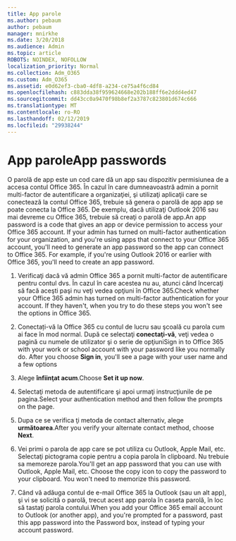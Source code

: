 ```yaml
---
title: App parole
ms.author: pebaum
author: pebaum
manager: mnirkhe
ms.date: 3/20/2018
ms.audience: Admin
ms.topic: article
ROBOTS: NOINDEX, NOFOLLOW
localization_priority: Normal
ms.collection: Adm_O365
ms.custom: Adm_O365
ms.assetid: e0d62ef3-cba0-4df8-a234-ce75a4f6cd84
ms.openlocfilehash: c883dda38f959624668e202b188ff6e2ddd4ed47
ms.sourcegitcommit: dd43cc0a9470f98b8ef2a3787c823801d674c666
ms.translationtype: MT
ms.contentlocale: ro-RO
ms.lasthandoff: 02/12/2019
ms.locfileid: "29938244"
---
```

# <a name="app-passwords"></a><span data-ttu-id="aabe5-102">App parole</span><span class="sxs-lookup"><span data-stu-id="aabe5-102">App passwords</span></span>

<span data-ttu-id="aabe5-p101">O parolă de app este un cod care dă un app sau dispozitiv permisiunea de a accesa contul Office 365. În cazul în care dumneavoastră admin a pornit multi-factor de autentificare a organizaţiei, şi utilizaţi aplicaţii care se conectează la contul Office 365, trebuie să genera o parolă de app app se poate conecta la Office 365. De exemplu, dacă utilizaţi Outlook 2016 sau mai devreme cu Office 365, trebuie să creaţi o parolă de app.</span><span class="sxs-lookup"><span data-stu-id="aabe5-p101">An app password is a code that gives an app or device permission to access your Office 365 account. If your admin has turned on multi-factor authentication for your organization, and you're using apps that connect to your Office 365 account, you'll need to generate an app password so the app can connect to Office 365. For example, if you're using Outlook 2016 or earlier with Office 365, you'll need to create an app password.</span></span>
  
1. <span data-ttu-id="aabe5-p102">Verificaţi dacă vă admin Office 365 a pornit multi-factor de autentificare pentru contul dvs. În cazul în care acestea nu au, atunci când încercaţi să facă aceşti paşi nu veţi vedea opţiuni în Office 365.</span><span class="sxs-lookup"><span data-stu-id="aabe5-p102">Check whether your Office 365 admin has turned on multi-factor authentication for your account. If they haven't, when you try to do these steps you won't see the options in Office 365.</span></span>
    
2. <span data-ttu-id="aabe5-p103">Conectați-vă la Office 365 cu contul de lucru sau şcoală cu parola cum ai face în mod normal. După ce selectaţi **conectaţi-vă**, veţi vedea o pagină cu numele de utilizator şi o serie de opţiuni</span><span class="sxs-lookup"><span data-stu-id="aabe5-p103">Sign in to Office 365 with your work or school account with your password like you normally do. After you choose **Sign in**, you'll see a page with your user name and a few options</span></span> 
    
3. <span data-ttu-id="aabe5-110">Alege **înfiinţat acum**.</span><span class="sxs-lookup"><span data-stu-id="aabe5-110">Choose **Set it up now**.</span></span> 
    
4. <span data-ttu-id="aabe5-111">Selectaţi metoda de autentificare şi apoi urmaţi instrucţiunile de pe pagina.</span><span class="sxs-lookup"><span data-stu-id="aabe5-111">Select your authentication method and then follow the prompts on the page.</span></span>
    
5. <span data-ttu-id="aabe5-112">Dupa ce se verifica ţi metoda de contact alternativ, alege **următoarea**.</span><span class="sxs-lookup"><span data-stu-id="aabe5-112">After you verify your alternate contact method, choose **Next**.</span></span> 
    
6. <span data-ttu-id="aabe5-p104">Vei primi o parola de app care se pot utiliza cu Outlook, Apple Mail, etc. Selectaţi pictograma copie pentru a copia parola în clipboard. Nu trebuie sa memoreze parola.</span><span class="sxs-lookup"><span data-stu-id="aabe5-p104">You'll get an app password that you can use with Outlook, Apple Mail, etc. Choose the copy icon to copy the password to your clipboard. You won't need to memorize this password.</span></span> 
    
7. <span data-ttu-id="aabe5-115">Când vă adăuga contul de e-mail Office 365 la Outlook (sau un alt app), şi vi se solicită o parolă, trecut acest app parola în caseta parolă, în loc să tastaţi parola contului.</span><span class="sxs-lookup"><span data-stu-id="aabe5-115">When you add your Office 365 email account to Outlook (or another app), and you're prompted for a password, past this app password into the Password box, instead of typing your account password.</span></span> 
    

